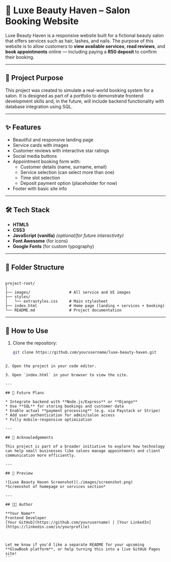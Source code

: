 
# 💅 Luxe Beauty Haven – Salon Booking Website

Luxe Beauty Haven is a responsive website built for a fictional beauty salon that offers services such as hair, lashes, and nails. The purpose of this website is to allow customers to **view available services**, **read reviews**, and **book appointments** online — including paying a **R50 deposit** to confirm their booking.

---

## 📌 Project Purpose

This project was created to simulate a real-world booking system for a salon. It is designed as part of a portfolio to demonstrate frontend development skills and, in the future, will include backend functionality with database integration using SQL.

---

## ✨ Features

- Beautiful and responsive landing page
- Service cards with images
- Customer reviews with interactive star ratings
- Social media buttons
- Appointment booking form with:
  - Customer details (name, surname, email)
  - Service selection (can select more than one)
  - Time slot selection
  - Deposit payment option (placeholder for now)
- Footer with basic site info

---

## 🛠️ Tech Stack

- **HTML5**
- **CSS3**
- **JavaScript (vanilla)** *(optional/for future interactivity)*
- **Font Awesome** (for icons)
- **Google Fonts** (for custom typography)

---

## 📁 Folder Structure

```

project-root/
│
├── images/                 # All service and UI images
├── styles/
│   └── extrastyles.css     # Main stylesheet
├── index.html              # Home page (landing + services + booking)
└── README.md               # Project documentation

````

---

## 🚀 How to Use

1. Clone the repository:
   ```bash
   git clone https://github.com/yourusername/luxe-beauty-haven.git
````

2. Open the project in your code editor.

3. Open `index.html` in your browser to view the site.

---

## 🔮 Future Plans

* Integrate backend with **Node.js/Express** or **Django**
* Use **SQL** for storing bookings and customer data
* Enable actual **payment processing** (e.g. via Paystack or Stripe)
* Add user authentication for admin/salon access
* Fully mobile-responsive optimization

---

## 🙌 Acknowledgements

This project is part of a broader initiative to explore how technology can help small businesses like salons manage appointments and client communication more efficiently.

---

## 📸 Preview

![Luxe Beauty Haven Screenshot](./images/screenshot.png)
*Screenshot of homepage or services section*

---

## 👩‍💻 Author

**Your Name**
Frontend Developer
[Your GitHub](https://github.com/yourusername) | [Your LinkedIn](https://linkedin.com/in/yourprofile)



Let me know if you'd like a separate README for your upcoming **GlowBook platform**, or help turning this into a live GitHub Pages site!
```
